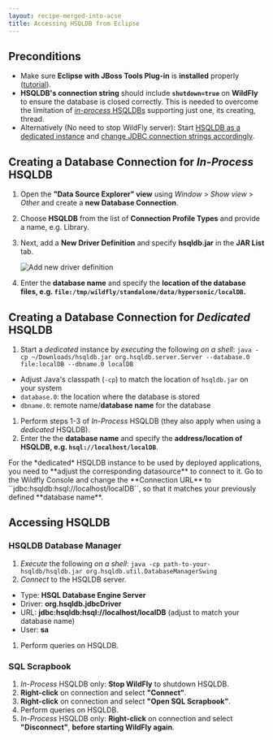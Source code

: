 ```yaml
---
layout: recipe-merged-into-acse
title: Accessing HSQLDB from Eclipse
---
```


## Preconditions
  * Make sure **Eclipse with JBoss Tools Plug-in** is **installed** properly ([tutorial](010_setting_up_environment_with_docker.html)).
  * **HSQLDB's connection string** should include **``shutdown=true``** on **WildFly** to ensure the database is closed correctly. This is needed to overcome the limitation of [*in-process* HSQLDBs](http://www.hsqldb.org/doc/guide/running-chapt.html#rgc_inprocess) supporting just one, its creating, thread.
  * Alternatively (No need to stop WildFly server): Start [HSQLDB as a dedicated instance](http://www.hsqldb.org/doc/guide/running-chapt.html#rgc_hsql_server) and [change JDBC connection strings accordingly](http://www.hsqldb.org/doc/guide/running-chapt.html#rgc_connecting_db).

## Creating a Database Connection for *In-Process* HSQLDB
  1. Open the **"Data Source Explorer" view** using *Window* > *Show view* > *Other* and create a **new Database Connection**.
  1. Choose **HSQLDB** from the list of **Connection Profile Types** and provide a name, e.g. Library.
  1. Next, add a **New Driver Definition** and specify **hsqldb.jar** in the **JAR List** tab.

     ![Add new driver definition](images/eclipse-specify-jdbc-driver.png)

  1. Enter the **database name** and specify the **location of the database files, e.g. ``file:/tmp/wildfly/standalone/data/hypersonic/localDB``.**

## Creating a Database Connection for *Dedicated* HSQLDB
  1. Start a *dedicated* instance by *executing* the following *on a shell*: ``java -cp ~/Downloads/hsqldb.jar org.hsqldb.server.Server --database.0 file:localDB --dbname.0 localDB``
   * Adjust Java's classpath (``-cp``) to match the location of ``hsqldb.jar`` on your system
   * ``database.0``: the location where the database is stored
   * ``dbname.0``: remote name/**database name** for the database
  1. Perform steps 1-3 of *In-Process* HSQLDB (they also apply when using a *dedicated* HSQLDB).
  1. Enter the the **database name** and specify the **address/location of HSQLDB, e.g. ``hsql://localhost/localDB``**.

<div class="footnote" markdown="1">
For the *dedicated* HSQLDB instance to be used by deployed applications, you need to **adjust the corresponding datasource** to connect to it. Go to the Wildfly Console and change the **Connection URL** to ``jdbc:hsqldb:hsql://localhost/localDB``, so that it matches your previously defined **database name**.
</div>

## Accessing HSQLDB

### HSQLDB Database Manager
  1. *Execute* the following *on a shell*: ``java -cp path-to-your-hsqldb/hsqldb.jar org.hsqldb.util.DatabaseManagerSwing``
  1. *Connect* to the HSQLDB server.
   * Type: **HSQL Database Engine Server**
   * Driver: **org.hsqldb.jdbcDriver**
   * URL: **jdbc:hsqldb:hsql://localhost/localDB** (adjust to match your database name)
   * User: **sa**
  1. Perform queries on HSQLDB.

### SQL Scrapbook
  1. *In-Process* HSQLDB only: **Stop WildFly** to shutdown HSQLDB.
  1. **Right-click** on connection and select **"Connect"**.
  1. **Right-click** on connection and select **"Open SQL Scrapbook"**.
  1. Perform queries on HSQLDB.
  1. *In-Process* HSQLDB only: **Right-click** on connection and select **"Disconnect"**, **before starting WildFly again**.
